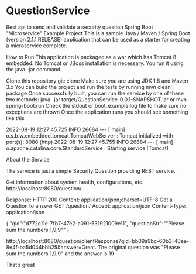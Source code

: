 # QuestionService
Rest api to send and validate a security question
Spring Boot "Microservice" Example Project
This is a sample Java / Maven / Spring Boot (version 2.1.1.RELEASE) application that can be used as a starter for creating a microservice complete.

How to Run
This application is packaged as a war which has Tomcat 8 embedded. No Tomcat or JBoss installation is necessary. You run it using the java -jar command.

Clone this repository
gie clone 
Make sure you are using JDK 1.8 and Maven 3.x
You can build the project and run the tests by running mvn clean package
Once successfully built, you can run the service by one of these two methods:
        java -jar target/QuestionService-0.0.1-SNAPSHOT.jar
or
        mvn spring-boot:run
Check the stdout or boot_example.log file to make sure no exceptions are thrown
Once the application runs you should see something like this

2022-08-19 12:27:45.725  INFO 26684 --- [           main] o.s.b.w.embedded.tomcat.TomcatWebServer  : Tomcat initialized with port(s): 8080 (http)
2022-08-19 12:27:45.755  INFO 26684 --- [           main] o.apache.catalina.core.StandardService   : Starting service [Tomcat]

About the Service

The service is just a simple Security Question providing REST service.

Get information about system health, configurations, etc.
http://localhost:8080/question/

Response: HTTP 200
Content: application/json;charset=UTF-8
Get a Question to answer
GET /question/
Accept: application/json
Content-Type: application/json

{
"qid":"d772c11e-7fb7-47e2-a091-531921009e11",
"questionStr":"\"Please sum the numbers 1,9,9\""
}

http://localhost:8080/question/clientResponse?qid=bb09a9bc-60b3-40ee-8e4f-ba5d044bbb25&answer=Great. The original question was "Please sum the numbers 1,9,9" and the answer is 19

That’s great
